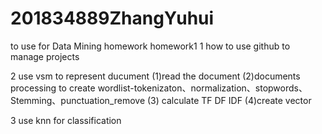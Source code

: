 # 201834889ZhangYuhui
to use for Data Mining homework
homework1
1 how to use github to manage projects

2 use vsm to represent ducument
(1)read the document
(2)documents processing to create wordlist-tokenizaton、normalization、stopwords、Stemming、punctuation_remove
(3) calculate TF DF IDF
(4)create vector

3 use knn for classification
